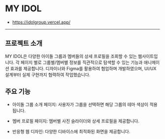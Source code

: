 # MY IDOL

- <https://idolgroup.vercel.app/>

---

## 프로젝트 소개

MY IDOL은 다양한 아이돌 그룹과 멤버들의 상세 프로필을 조회할 수 있는 웹사이트입니다. 각 페이지 별로 그룹별/멤버별 정보를 직관적으로 탐색할 수 있는 기능과 애니메이션 효과를 제공합니다.
디자이너와 Figma를 활용하여 협업하며 개발하였으며, UI/UX 설계부터 실제 구현까지 협력하여 작업했습니다.

## 주요 기능

- 아이돌 그룹 소개 페이지: 사용자가 그룹을 선택하면 해당 그룹의 테마 색상이 적용됩니다.

- 멤버 프로필 페이지: 멤버별 사진 슬라이더와 상세 프로필을 제공합니다.

- 반응형 웹 디자인: 다양한 디바이스에 최적화된 화면을 제공합니다.
